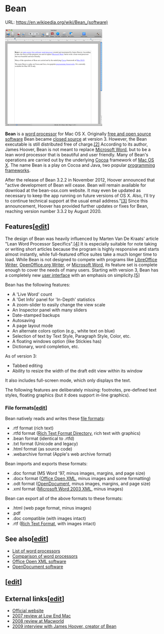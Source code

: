 # Bean

URL: https://en.wikipedia.org/wiki/Bean_(software)

![Bean_Screenshot.png](Bean%20a4f170cfa3b64b2b9a0b28762f1b3c96/Bean_Screenshot.png)

**Bean** is a [word processor](https://en.wikipedia.org/wiki/Word_processor) for Mac OS X. Originally [free and open source software](https://en.wikipedia.org/wiki/Free_and_open_source_software) Bean became [closed source](https://en.wikipedia.org/wiki/Closed_source) at version 3. However, the Bean executable is still distributed free of charge.[[2]](https://en.wikipedia.org/wiki/Bean_(software)) According to its author, James Hoover, Bean is not meant to replace [Microsoft Word](https://en.wikipedia.org/wiki/Microsoft_Word), but to be a lean word processor that is beautiful and user friendly. Many of Bean's operations are carried out by the underlying [Cocoa](https://en.wikipedia.org/wiki/Cocoa_(API)) framework of [Mac OS X](https://en.wikipedia.org/wiki/Mac_OS_X). The name Bean is a play on Cocoa and Java, two popular [programming frameworks](https://en.wikipedia.org/wiki/Software_framework).

After the release of Bean 3.2.2 in November 2012, Hoover announced that "active development of Bean will cease. Bean will remain available for download at the bean-osx.com website. It may even be updated as necessary to keep the app running on future versions of OS X. Also, I'll try to continue technical support at the usual email address."[[3]](https://en.wikipedia.org/wiki/Bean_(software)) Since this announcement, Hoover has provided further updates or fixes for Bean, reaching version number 3.3.2 by August 2020.

## Features[[edit](https://en.wikipedia.org/w/index.php?title=Bean_(software)&action=edit&section=1)]

The design of Bean was heavily influenced by Marten Van De Kraats' article "Lean Word Processor Specifics".[[4]](https://en.wikipedia.org/wiki/Bean_(software)) It is especially suitable for note taking or writing short articles because the program is highly responsive and starts almost instantly, while full-featured office suites take a much longer time to load. While Bean is not designed to compete with programs like [LibreOffice Writer](https://en.wikipedia.org/wiki/LibreOffice_Writer), [OpenOffice.org Writer](https://en.wikipedia.org/wiki/OpenOffice.org_Writer), or [Microsoft Word](https://en.wikipedia.org/wiki/Microsoft_Word), its feature set is complete enough to cover the needs of many users. Starting with version 3, Bean has a completely new [user interface](https://en.wikipedia.org/wiki/User_interface) with an emphasis on simplicity.[[5]](https://en.wikipedia.org/wiki/Bean_(software))

Bean has the following features:

- A 'Live Word' count
- A 'Get Info' panel for 'In-Depth' statistics
- A zoom-slider to easily change the view scale
- An Inspector panel with many sliders
- Date-stamped backups
- Autosaving
- A page layout mode
- An alternate colors option (e.g., white text on blue)
- Selection of text by Text Style, Paragraph Style, Color, etc.
- A floating windows option (like Stickies has)
- Dictionary, word completion, etc.

As of version 3:

- Tabbed editing
- Ability to resize the width of the draft edit view within its window

It also includes full-screen mode, which only displays the text.

The following features are deliberately missing: footnotes, pre-defined text styles, floating graphics (but it does support in-line graphics).

### File formats[[edit](https://en.wikipedia.org/w/index.php?title=Bean_(software)&action=edit&section=2)]

Bean natively reads and writes these [file formats](https://en.wikipedia.org/wiki/File_format):

- .rtf format (rich text)
- .rtfd format ([Rich Text Format Directory](https://en.wikipedia.org/wiki/Rich_Text_Format_Directory), rich text with graphics)
- .bean format (identical to .rtfd)
- .txt format (Unicode and legacy)
- .html format (as source code)
- .webarchive format (Apple's web archive format)

Bean imports and exports these formats:

- .doc format (MS Word '97, minus images, margins, and page size)
- .docx format ([Office Open XML](https://en.wikipedia.org/wiki/Office_Open_XML), minus images and some formatting)
- .odt format ([OpenDocument](https://en.wikipedia.org/wiki/OpenDocument), minus images, margins, and page size)
- .xml format ([Microsoft Word 2003 XML](https://en.wikipedia.org/wiki/Microsoft_Office_XML_formats), minus images)

Bean can export all of the above formats to these formats:

- .html (web page format, minus images)
- .pdf
- .doc compatible (with images intact)
- .rtf ([Rich Text Format](https://en.wikipedia.org/wiki/Rich_Text_Format), with images intact)

## See also[[edit](https://en.wikipedia.org/w/index.php?title=Bean_(software)&action=edit&section=3)]

- [List of word processors](https://en.wikipedia.org/wiki/List_of_word_processors)
- [Comparison of word processors](https://en.wikipedia.org/wiki/Comparison_of_word_processors)
- [Office Open XML software](https://en.wikipedia.org/wiki/Office_Open_XML_software)
- [OpenDocument software](https://en.wikipedia.org/wiki/OpenDocument_software)

## [[edit](https://en.wikipedia.org/w/index.php?title=Bean_(software)&action=edit&section=4)]

## External links[[edit](https://en.wikipedia.org/w/index.php?title=Bean_(software)&action=edit&section=5)]

- [Official website](http://www.bean-osx.com/)
- [2007 review at Low End Mac](http://lowendmac.com/misc/07/0529.html)
- [2008 review at Macworld](http://www.macworld.com/article/135436/bean.html)
- [2009 interview with James Hoover, creator of Bean](https://web.archive.org/web/20100107023317/http://imjr.posterous.com/interview-james-hoover-creator-of-bean)